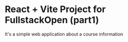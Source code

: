 # React + Vite Project for FullstackOpen (part1)
It's a simple web application about a course information
